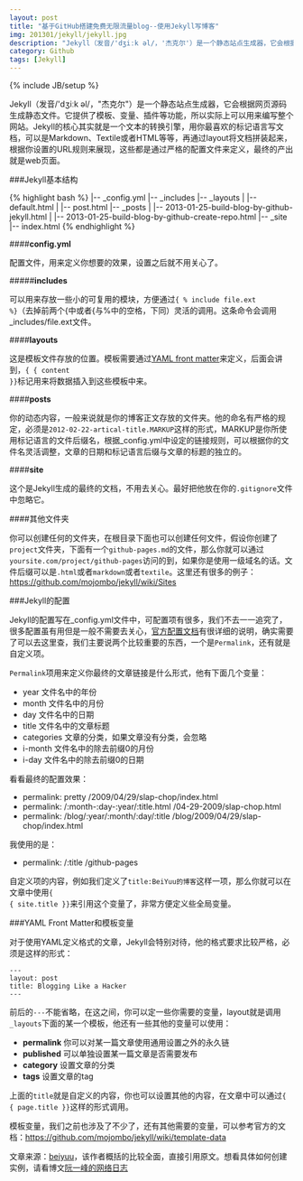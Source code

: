 ```yaml
---
layout: post
title: "基于GitHub搭建免费无限流量blog--使用Jekyll写博客"
img: 201301/jekyll/jekyll.jpg
description: "Jekyll（发音/'dʒiːk əl/，'杰克尔'）是一个静态站点生成器，它会根据网页源码生成静态文件。它提供了模板、变量、插件等功能，所以实际上可以用来编写整个网站。Jekyll的核心其实就是一个文本的转换引擎，用你最喜欢的标记语言写文档，可以是Markdown、Textile或者HTML等等，再通过layout将文档拼装起来，根据你设置的URL规则来展现，这些都是通过严格的配置文件来定义，最终的产出就是web页面"
category: Github
tags: [Jekyll]
---
```

{% include JB/setup %}

Jekyll（发音/'dʒiːk əl/，"杰克尔"）是一个静态站点生成器，它会根据网页源码生成静态文件。它提供了模板、变量、插件等功能，所以实际上可以用来编写整个网站。Jekyll的核心其实就是一个文本的转换引擎，用你最喜欢的标记语言写文档，可以是Markdown、Textile或者HTML等等，再通过layout将文档拼装起来，根据你设置的URL规则来展现，这些都是通过严格的配置文件来定义，最终的产出就是web页面。


###Jekyll基本结构

{% highlight bash %}
|-- _config.yml
|-- _includes
|-- _layouts
|   |-- default.html
|   |-- post.html
|-- _posts
|   |-- 2013-01-25-build-blog-by-github-jekyll.html
|   |-- 2013-01-25-build-blog-by-github-create-repo.html
|-- _site
|-- index.html
{% endhighlight %}


####__config.yml__

配置文件，用来定义你想要的效果，设置之后就不用关心了。

#####__includes__

可以用来存放一些小的可复用的模块，方便通过<code>{ % include file.ext %}</code>（去掉前两个{中或者{与%中的空格，下同）灵活的调用。这条命令会调用_includes/file.ext文件。

####__layouts__

这是模板文件存放的位置。模板需要通过<a href='https://github.com/mojombo/jekyll/wiki/YAML-Front-Matter'>YAML front matter</a>来定义，后面会讲到，<code>{ { content }}</code>标记用来将数据插入到这些模板中来。


####__posts__

你的动态内容，一般来说就是你的博客正文存放的文件夹。他的命名有严格的规定，必须是<code>2012-02-22-artical-title.MARKUP</code>这样的形式，MARKUP是你所使用标记语言的文件后缀名，根据_config.yml中设定的链接规则，可以根据你的文件名灵活调整，文章的日期和标记语言后缀与文章的标题的独立的。



####__site__

这个是Jekyll生成的最终的文档，不用去关心。最好把他放在你的<code>.gitignore</code>文件中忽略它。

####其他文件夹

你可以创建任何的文件夹，在根目录下面也可以创建任何文件，假设你创建了<code>project</code>文件夹，下面有一个<code>github-pages.md</code>的文件，那么你就可以通过<code>yoursite.com/project/github-pages</code>访问的到，如果你是使用一级域名的话。文件后缀可以是<code>.html</code>或者<code>markdown</code>或者<code>textile</code>。这里还有很多的例子：<a href='https://github.com/mojombo/jekyll/wiki/Sites' target="_blank">https://github.com/mojombo/jekyll/wiki/Sites</a>

###Jekyll的配置

Jekyll的配置写在_config.yml文件中，可配置项有很多，我们不去一一追究了，很多配置虽有用但是一般不需要去关心，<a href='https://github.com/mojombo/jekyll/wiki/configuration'>官方配置文档</a>有很详细的说明，确实需要了可以去这里查，我们主要说两个比较重要的东西，一个是<code>Permalink</code>，还有就是自定义项。



<code>Permalink</code>项用来定义你最终的文章链接是什么形式，他有下面几个变量：

* year</code> 文件名中的年份
* month</code> 文件名中的月份
* day</code> 文件名中的日期
* title</code> 文件名中的文章标题
* categories</code> 文章的分类，如果文章没有分类，会忽略
* i-month</code> 文件名中的除去前缀0的月份
* i-day</code> 文件名中的除去前缀0的日期

看看最终的配置效果：

* permalink: pretty</code> /2009/04/29/slap-chop/index.html
* permalink: /:month-:day-:year/:title.html</code> /04-29-2009/slap-chop.html
* permalink: /blog/:year/:month/:day/:title</code> /blog/2009/04/29/slap-chop/index.html

我使用的是：

* permalink: /:title</code> /github-pages

自定义项的内容，例如我们定义了<code>title:BeiYuu的博客</code>这样一项，那么你就可以在文章中使用<code>{ { site.title }}</code>来引用这个变量了，非常方便定义些全局变量。

###YAML Front Matter和模板变量

对于使用YAML定义格式的文章，Jekyll会特别对待，他的格式要求比较严格，必须是这样的形式：

<pre><code>---
layout: post
title: Blogging Like a Hacker
---</code>
</pre>

前后的<code>---</code>不能省略，在这之间，你可以定一些你需要的变量，layout就是调用<code>_layouts</code>下面的某一个模板，他还有一些其他的变量可以使用：

* __permalink__ 你可以对某一篇文章使用通用设置之外的永久链
* __published__ 可以单独设置某一篇文章是否需要发布
* __category__ 设置文章的分类
* __tags__ 设置文章的tag

上面的<code>title</code>就是自定义的内容，你也可以设置其他的内容，在文章中可以通过<code>{ { page.title }}</code>这样的形式调用。

模板变量，我们之前也涉及了不少了，还有其他需要的变量，可以参考官方的文档：<a href='https://github.com/mojombo/jekyll/wiki/template-data' title='Jekyll Template Data'>https://github.com/mojombo/jekyll/wiki/template-data</a>


文章来源：<a href="http://beiyuu.com/github-pages" target="_blank">beiyuu</a>，该作者概括的比较全面，直接引用原文。想看具体如何创建实例，请看博文<a href="http://www.ruanyifeng.com/blog/2012/08/blogging_with_jekyll.html" target="_blank">阮一峰的网络日志</a>
